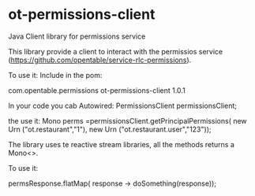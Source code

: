 # ot-permissions-client
Java Client library for permissions service

This library provide a client to interact with the permissios service (https://github.com/opentable/service-rlc-permissions).

To use it:
Include in the pom:

  <dependency>
      <groupId>com.opentable.permissions</groupId>
      <artifactId>ot-permissions-client</artifactId>
      <version>1.0.1</version>
  </dependency>
    
  In your code you cab Autowired:
  PermissionsClient permissionsClient;
  
  the use it:
  Mono<PrincipalPermissionsResponse> perms =permissionsClient.getPrincipalPermissions(
                                          new Urn ("ot.restaurant","1"),
                                          new Urn ("ot.restaurant.user","123"));
                                        
  The library uses te reactive stream libraries, all the methods returns a Mono<>.
  
  To use it:
  
  permsResponse.flatMap( response -> doSomething(response));
  
  
  
